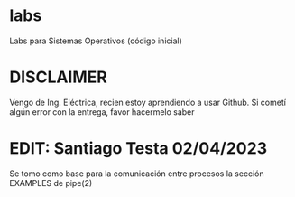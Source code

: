 # labs
Labs para Sistemas Operativos (código inicial)
# DISCLAIMER
Vengo de Ing. Eléctrica, recien estoy aprendiendo a usar Github. Si cometí algún error con la entrega, favor hacermelo saber
# EDIT: Santiago Testa 02/04/2023
Se tomo como base para la comunicación entre procesos la sección EXAMPLES de pipe(2)

